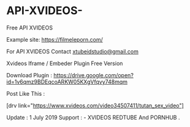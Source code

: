 # API-XVIDEOS-
Free API XVIDEOS 

Example site: https://filmeleporn.com/

For API XVIDEOS  Contact xtubeidstudio@gmail.com 

Xvideos Iframe / Embeder Plugin Free Version

Download Plugin : https://drive.google.com/open?id=1v6qmz9BDEqcoARKW05KXgVfqvy748mqm

Post Like This  :

 [drv link="https://www.xvideos.com/video34507411/tutan_sex_video"] 
 
 Update : 1 July 2019 
 Support : -  XVIDEOS REDTUBE And PORNHUB .
